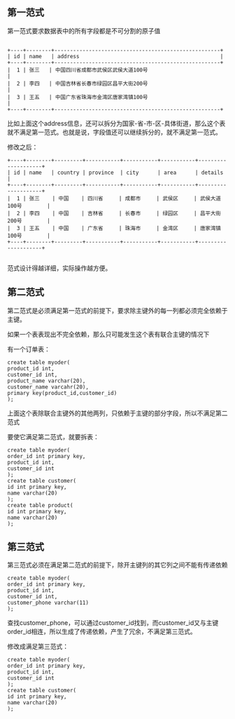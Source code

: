 ## 第一范式

第一范式要求数据表中的所有字段都是不可分割的原子值

```mysql

+----+--------+-----------------------------------------------------+
| id | name   | address                                             |
+----+--------+-----------------------------------------------------+
|  1 | 张三   | 中国四川省成都市武侯区武侯大道100号                 			|
|  2 | 李四   | 中国吉林省长春市绿园区昌平大街200号                 			|
|  3 | 王五   | 中国广东省珠海市金湾区唐家湾镇100号                 			|
+----+--------+-----------------------------------------------------+
```

比如上面这个address信息，还可以拆分为国家-省-市-区-具体街道，那么这个表就不满足第一范式。也就是说，字段值还可以继续拆分的，就不满足第一范式。

修改之后：

```
+----+--------+---------+-----------+-----------+-----------+--------------------+
| id | name   | country | province  | city      | area      | details            |
+----+--------+---------+-----------+-----------+-----------+--------------------+
|  1 | 张三    | 中国    | 四川省     | 成都市     | 武侯区     | 武侯大道100号      	 |
|  2 | 李四    | 中国    | 吉林省     | 长春市     | 绿园区     | 昌平大街200号      	 |
|  3 | 王五    | 中国    | 广东省     | 珠海市     | 金湾区     | 唐家湾镇100号      	 |
+----+--------+---------+-----------+-----------+-----------+--------------------+


```

范式设计得越详细，实际操作越方便。

## 第二范式

第二范式是必须满足第一范式的前提下，要求除主键外的每一列都必须完全依赖于主键。

如果一个表表现出不完全依赖，那么只可能发生这个表有联合主键的情况下

有一个订单表：

```mysql
create table myoder(
product_id int,
customer_id int,
product_name varchar(20),
customer_name varcahr(20),
primary key(product_id,customer_id)
);
```

上面这个表除联合主键外的其他两列，只依赖于主键的部分字段，所以不满足第二范式

要使它满足第二范式，就要拆表：

```mysql
create table myoder(
order_id int primary key,
product_id int,
customer_id int
);
create table customer(
id int primary key,
name varchar(20)
);
create table product(
id int primary key,
name varchar(20)
);
```

## 第三范式

第三范式必须在满足第二范式的前提下，除开主键列的其它列之间不能有传递依赖

```mysql
create table myoder(
order_id int primary key,  
product_id int,
customer_id int,
customer_phone varchar(11) 
);
```

查找customer_phone，可以通过customer_id找到，而customer_id又与主键order_id相连，所以生成了传递依赖，产生了冗余，不满足第三范式。

修改成满足第三范式：

```mysql
create table myoder(
order_id int primary key,  
product_id int,
customer_id int
);
create table customer(
id int primary key,
name varchar(20)
);
```

